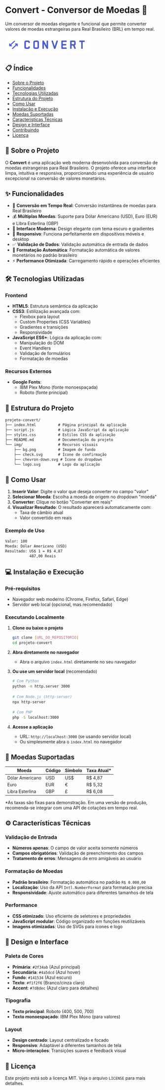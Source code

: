 # Convert - Conversor de Moedas 💱

Um conversor de moedas elegante e funcional que permite converter valores de moedas estrangeiras para Real Brasileiro (BRL) em tempo real.

![Convert Logo](./img/logo.svg)

## 📋 Índice

- [Sobre o Projeto](#sobre-o-projeto)
- [Funcionalidades](#funcionalidades)
- [Tecnologias Utilizadas](#tecnologias-utilizadas)
- [Estrutura do Projeto](#estrutura-do-projeto)
- [Como Usar](#como-usar)
- [Instalação e Execução](#instalação-e-execução)
- [Moedas Suportadas](#moedas-suportadas)
- [Características Técnicas](#características-técnicas)
- [Design e Interface](#design-e-interface)
- [Contribuindo](#contribuindo)
- [Licença](#licença)

## 🎯 Sobre o Projeto

O **Convert** é uma aplicação web moderna desenvolvida para conversão de moedas estrangeiras para Real Brasileiro. O projeto oferece uma interface limpa, intuitiva e responsiva, proporcionando uma experiência de usuário excepcional na conversão de valores monetários.

## ✨ Funcionalidades

- 🔄 **Conversão em Tempo Real**: Conversão instantânea de moedas para Real Brasileiro
- 💰 **Múltiplas Moedas**: Suporte para Dólar Americano (USD), Euro (EUR) e Libra Esterlina (GBP)
- 🎨 **Interface Moderna**: Design elegante com tema escuro e gradientes
- 📱 **Responsivo**: Funciona perfeitamente em dispositivos móveis e desktop
- ✅ **Validação de Dados**: Validação automática de entrada de dados
- 🔢 **Formatação Automática**: Formatação automática de valores monetários no padrão brasileiro
- ⚡ **Performance Otimizada**: Carregamento rápido e operações eficientes

## 🛠 Tecnologias Utilizadas

### Frontend
- **HTML5**: Estrutura semântica da aplicação
- **CSS3**: Estilização avançada com:
  - Flexbox para layout
  - Custom Properties (CSS Variables)
  - Gradientes e transições
  - Responsividade
- **JavaScript ES6+**: Lógica da aplicação com:
  - Manipulação do DOM
  - Event Handlers
  - Validação de formulários
  - Formatação de moedas

### Recursos Externos
- **Google Fonts**: 
  - IBM Plex Mono (fonte monoespaçada)
  - Roboto (fonte principal)

## 📁 Estrutura do Projeto

```
projeto-convert/
├── index.html          # Página principal da aplicação
├── script.js           # Lógica JavaScript da aplicação
├── styles.css          # Estilos CSS da aplicação
├── README.md           # Documentação do projeto
└── img/                # Recursos visuais
    ├── bg.png          # Imagem de fundo
    ├── check.svg       # Ícone de confirmação
    ├── chevron-down.svg # Ícone do dropdown
    └── logo.svg        # Logo da aplicação
```

## 🚀 Como Usar

1. **Inserir Valor**: Digite o valor que deseja converter no campo "valor"
2. **Selecionar Moeda**: Escolha a moeda de origem no dropdown "moeda"
3. **Converter**: Clique no botão "Converter em reais"
4. **Visualizar Resultado**: O resultado aparecerá automaticamente com:
   - Taxa de câmbio atual
   - Valor convertido em reais

### Exemplo de Uso

```
Valor: 100
Moeda: Dólar Americano (USD)
Resultado: US$ 1 = R$ 4,87
           487,00 Reais
```

## 💻 Instalação e Execução

### Pré-requisitos
- Navegador web moderno (Chrome, Firefox, Safari, Edge)
- Servidor web local (opcional, mas recomendado)

### Executando Localmente

1. **Clone ou baixe o projeto**
   ```bash
   git clone [URL_DO_REPOSITORIO]
   cd projeto-convert
   ```

2. **Abra diretamente no navegador**
   - Abra o arquivo `index.html` diretamente no seu navegador
   
3. **Ou use um servidor local** (recomendado)
   ```bash
   # Com Python
   python -m http.server 3000
   
   # Com Node.js (http-server)
   npx http-server
   
   # Com PHP
   php -S localhost:3000
   ```

4. **Acesse a aplicação**
   - URL: `http://localhost:3000` (se usando servidor local)
   - Ou simplesmente abra o `index.html` no navegador

## 💱 Moedas Suportadas

| Moeda | Código | Símbolo | Taxa Atual* |
|-------|--------|---------|-------------|
| Dólar Americano | USD | US$ | R$ 4,87 |
| Euro | EUR | € | R$ 5,32 |
| Libra Esterlina | GBP | £ | R$ 6,08 |

*As taxas são fixas para demonstração. Em uma versão de produção, recomenda-se integrar com uma API de cotações em tempo real.

## ⚙️ Características Técnicas

### Validação de Entrada
- **Números apenas**: O campo de valor aceita somente números
- **Campos obrigatórios**: Validação de preenchimento dos campos
- **Tratamento de erros**: Mensagens de erro amigáveis ao usuário

### Formatação de Moedas
- **Padrão brasileiro**: Formatação automática no padrão `R$ 0.000,00`
- **Localização**: Uso da API `Intl.NumberFormat` para formatação precisa
- **Responsividade**: Ajuste automático para diferentes tamanhos de tela

### Performance
- **CSS otimizado**: Uso eficiente de seletores e propriedades
- **JavaScript modular**: Código organizado em funções reutilizáveis
- **Imagens otimizadas**: Uso de SVGs para ícones e logo

## 🎨 Design e Interface

### Paleta de Cores
- **Primária**: `#2f34ab` (Azul principal)
- **Secundária**: `#4a5dcd` (Azul hover)
- **Fundo**: `#141534` (Azul escuro)
- **Texto**: `#f1f2f6` (Branco/cinza claro)
- **Accent**: `#7d8dec` (Azul claro para detalhes)

### Tipografia
- **Texto principal**: Roboto (400, 500, 700)
- **Texto monoespaçado**: IBM Plex Mono (para valores)

### Layout
- **Design centrado**: Layout centralizado e focado
- **Responsivo**: Adaptável a diferentes tamanhos de tela
- **Micro-interações**: Transições suaves e feedback visual

## 📜 Licença

Este projeto está sob a licença MIT. Veja o arquivo `LICENSE` para mais detalhes.
